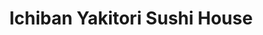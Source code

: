 ---
layout: place
title: "Ichiban Yakitori Sushi House"
permalink: /massachusetts/boston/ichiban-yakitori-sushi-house.html
stateAbbr: MA
stateName: Massachusetts
cityName: Boston
seo:
  name: "Ichiban Yakitori Sushi House"
  type: Restaurant
  links: null
description: "Ichiban Yakitori Sushi House serves delicious sushi in Boston, Massachusetts. Try fresh Japanese dishes for a great dining experience. "
place_id: ChIJoeSvGRp644kRvftBz8KnUzQ
photos:
  - name: >-
      places/ChIJoeSvGRp644kRvftBz8KnUzQ/photos/AeeoHcKagLceedCJUFH8fI8MfkilLGqPfSrYCnp6U-XTSh7JQ0o6wBwY2vuS985l1eXhu13vY1DraVQNbszqo0ag-JtKHw4yP7J0ynQsekuWvkjyqRkoc0cw7_E3jIaFdmwYtBqOPAeuwDa_NkcCqqaVP_cc0lslG_6CiRzxVtNHUrCN1jDmhIQaWffmncbn1TMNThzAOJXMVcCH40XWVAoPxtcqg1PhqflqdTbvSedOQah2oUqaziJQWreyVLQxiN9SQUc3LPEULxxM0xJqAwKdhs-ca1AR0uc2KTo0I78XGH2Ksg
    widthPx: 2048
    heightPx: 1366
    authorAttributions:
      - displayName: Ichiban Yakitori Sushi House
        uri: https://maps.google.com/maps/contrib/117108263363078031529
        photoUri: >-
          https://lh3.googleusercontent.com/a-/ALV-UjV1jpRRr6_7CJ5ue3I0DBbRZBJ_LlOWRtne_lEj7iV2HPUcoEg=s100-p-k-no-mo
    flagContentUri: >-
      https://www.google.com/local/imagery/report/?cb_client=maps_api_places.places_api&image_key=!1e10!2sAF1QipMMgtsPbUX52xqp-_VItLPu6ASP2zloVjlCjiNv&hl=en-US
    googleMapsUri: >-
      https://www.google.com/maps/place//data=!3m4!1e2!3m2!1sAF1QipMMgtsPbUX52xqp-_VItLPu6ASP2zloVjlCjiNv!2e10!4m2!3m1!1s0x89e37a1a19afe4a1:0x3453a7c2cf41fbbd
  - name: >-
      places/ChIJoeSvGRp644kRvftBz8KnUzQ/photos/AeeoHcKJhbQgkxYnJtK3tUFSayqz5ZQKTf6sH663NW8fA-FzRWMO1S5D5rN2cxzg87OGyTl7NsANEwuiRIf4lASj9xwOu8u8P3z_zKcpjK2GpAHgiM8UWfo0Wf1ox8AthLlZc0ljRlY7iG3BoWMQZv91MWyQZezfFZ6D3a4kuRkQSz2oV5aHjxpwp_H2hC5kq-ibrrrFGkEpSZWO_fV7sQcNGR1nOj5FYLtuCcHCvvvDJoygQjGWT9PTDfzlh3HbmGXbuypCfXKZc04rM8WkYc4FBmULU3T98mlJO-vjGbrWfQh1BCQ1I4o8oHIp9qzLljBWYN1jxLVwU9Em-6NwJUIHYQawQX5LTq0--qzyFTYZqfWpDKThpmFs6uxRcFI2mzG_9F_Nov0Iv8fQtL2np4AcRbiz1-o8_P4E7CZ_NhjOO4oygN74
    widthPx: 1600
    heightPx: 1600
    authorAttributions:
      - displayName: Piqui Nay
        uri: https://maps.google.com/maps/contrib/106710807787824271545
        photoUri: >-
          https://lh3.googleusercontent.com/a-/ALV-UjXfj_T2PhwVsvXNlnJLbXhOfcf0RpzVoCq24GIpZm4XOHqc-RZdCA=s100-p-k-no-mo
    flagContentUri: >-
      https://www.google.com/local/imagery/report/?cb_client=maps_api_places.places_api&image_key=!1e10!2sCIHM0ogKEICAgID_maiRrwE&hl=en-US
    googleMapsUri: >-
      https://www.google.com/maps/place//data=!3m4!1e2!3m2!1sCIHM0ogKEICAgID_maiRrwE!2e10!4m2!3m1!1s0x89e37a1a19afe4a1:0x3453a7c2cf41fbbd
  - name: >-
      places/ChIJoeSvGRp644kRvftBz8KnUzQ/photos/AeeoHcKckJDTmSz5Bc_dEEZjp5pJfjjABV0tB0kA349T7UtCZHXoJKcLI3AF-BNwpyFatJNcF95whPOTA5domGBWOkUnFea5LScHatY088hvjNoX-jeEFNnMY6JcO-cpnSEBW_niSW6Q2q1oJF1eCTGsWzly3Kz1Tr-_BoP99rl52bkCp1gWmxOl31q08J46CXANpBsS_H-Nf9dUnCMwIh9E9hU9K6nznJ_m3YhFM7N4Esiuig_8lnAMOIaVcu8onh80zPUJPodzI3_hTF6urpb6rDP5QyFzEoA0BH43fOxskd-qSgDZ-iYK1HaCZMtTgA9NLQF1TLAaXG1eGPdfzCLUac2doxqUqRcmscCRmpqvIzVHhcmoEDyQU58Vbmtrr4ORwcAK0dILinCyDun67AkdWvdh2Bx7YK9cZunqTrVMBW30AkWK
    widthPx: 4032
    heightPx: 3024
    authorAttributions:
      - displayName: Mike Gao (InceptedNoggin)
        uri: https://maps.google.com/maps/contrib/115708999401830418801
        photoUri: >-
          https://lh3.googleusercontent.com/a-/ALV-UjU-v_WEy6SHJXT16E7OxJYkzCGcFJ0TOF4cWCGQQBkpTtWTa0vf=s100-p-k-no-mo
    flagContentUri: >-
      https://www.google.com/local/imagery/report/?cb_client=maps_api_places.places_api&image_key=!1e10!2sCIHM0ogKEICAgMDI0_D29wE&hl=en-US
    googleMapsUri: >-
      https://www.google.com/maps/place//data=!3m4!1e2!3m2!1sCIHM0ogKEICAgMDI0_D29wE!2e10!4m2!3m1!1s0x89e37a1a19afe4a1:0x3453a7c2cf41fbbd
  - name: >-
      places/ChIJoeSvGRp644kRvftBz8KnUzQ/photos/AeeoHcIS4Keu8agtnek1HSlh4pJ-lGnGMAZu1BygYSYLcvkerxqZFXdS33jyad_wL-rL5xiHDZTomFOHWSapS8LoPhP7c66JLdU2yJfqwFYIT3fNlsNTsV5e9bggoRyzWygYLTrBpEW4GtMM6HuPPrN1sO-x_5XFaKoiWiEMa0A330Dpc6epmMgU25IKV0-NFNKX32dmdeE6PtPczaPEUHU3YByYzl3LcXjk4DN0aSs0HVkERJcsdDGRmSspLpjBSRfnEehdnnXSpeo9hdH8OYJl7oxtiZ-nO2_vwJGfiHn40yFaj4XuDIrmKf4nrrhF4x1Icb0fH20hl_-uh3p4mmIQkghj5_QMbAYxlIeU9PIRbXYMiwVCzWxMdMOcZaKwMKgC8OwEwanFil-TwhG7c7o-k2iwUP46fr6moLaDx3V4Q6Q
    widthPx: 1762
    heightPx: 815
    authorAttributions:
      - displayName: Shreya Kaul
        uri: https://maps.google.com/maps/contrib/108948616727760184278
        photoUri: >-
          https://lh3.googleusercontent.com/a/ACg8ocIUzu1hR-dpPbX7Xfs0LTWNsYgcWobO89-w90YgLl4UG2efyQ=s100-p-k-no-mo
    flagContentUri: >-
      https://www.google.com/local/imagery/report/?cb_client=maps_api_places.places_api&image_key=!1e10!2sCIHM0ogKEICAgIDTi_WVSQ&hl=en-US
    googleMapsUri: >-
      https://www.google.com/maps/place//data=!3m4!1e2!3m2!1sCIHM0ogKEICAgIDTi_WVSQ!2e10!4m2!3m1!1s0x89e37a1a19afe4a1:0x3453a7c2cf41fbbd
  - name: >-
      places/ChIJoeSvGRp644kRvftBz8KnUzQ/photos/AeeoHcIrX986y14ZbvPJilApdGH4tj137Lq7SSbiQ7714ZRhp_L5Tie7gXqzmwdKTEBsZW0ePrXRwCHdQ8GQ_kbZWRiM1oeMUor5RrF8aQttZHnJEb_ZsAVSXqi7h61lHRNjwlRY5L0MVfRN3v9GmOWojjahMfaV3JbhlY2N3_fvSsGN-XFKaL7SCPzyIjrmci3abaeaR12Bx94D7qnoaA7PVabO9rDdQ-F8lLcei4Wb2uMCArPJK-e2-iV13Dx5bJeCj1_3c4UAkGmiTk6JLN7Z1tRk_cEjzRxQ9ORoSdKfQ1VGxtMagiKJeIXEAcdnD3pxd8cIf9JdRe33Ii6n2gQi-Jg2wWJiM6j_YCz_oMhujYSzis6NetUs1tPHOjFnihuhvnp7KEA5bVW_CbADMh9p7yw949lxuj1Vf5kMrm_q5OLySA
    widthPx: 3600
    heightPx: 4800
    authorAttributions:
      - displayName: Cami Tussie
        uri: https://maps.google.com/maps/contrib/116645047209386951117
        photoUri: >-
          https://lh3.googleusercontent.com/a/ACg8ocIOGXPJfQ3ia2lsTCArpyjIYB7s_X1eo7O7RmI1zBrRLDMXSg=s100-p-k-no-mo
    flagContentUri: >-
      https://www.google.com/local/imagery/report/?cb_client=maps_api_places.places_api&image_key=!1e10!2sCIHM0ogKEICAgMDI6tPHYQ&hl=en-US
    googleMapsUri: >-
      https://www.google.com/maps/place//data=!3m4!1e2!3m2!1sCIHM0ogKEICAgMDI6tPHYQ!2e10!4m2!3m1!1s0x89e37a1a19afe4a1:0x3453a7c2cf41fbbd
  - name: >-
      places/ChIJoeSvGRp644kRvftBz8KnUzQ/photos/AeeoHcI3_iK9kd1YAp6RmxAzAjEnUQJqG8C2HWRPzBOCNac4irs6gCOSXskw4d2X06X6qrfXSaMyNzwYWI1g7PUi-LAUkQF4F8uHGdXkOdHAloKz_GBf92w9aH9GXb-bCi0HsTZqv3oSSfTK2poXKF4ShnJzEyLR0oBJp1clL3r3hzgUk8RJh_6qJzXGNfMKrkFLhjM7vz9dLWsw9fo6b5yYq2kft6164TF4wZ1fpRIodiVo6JYy1imS7UQsny1JYRKbBW_XZzqNGqNLB2p2CEVuEkWnmL72Uqij2jrFh50Y0WWsfaYNMbGtco0VYM_bpli0M1iLIX5xOPk9o9VGVlx79fo6H60PGLjO6swuaLLtN629KSCLbGZiyN46La5UxunfHELoPmo477KoRoHX6hyzOzWBkQoQZneXA9bN5_kPb5Utgeo
    widthPx: 3472
    heightPx: 4624
    authorAttributions:
      - displayName: Kerrie D'Ercole
        uri: https://maps.google.com/maps/contrib/116483610097477626362
        photoUri: >-
          https://lh3.googleusercontent.com/a-/ALV-UjWPyHYeN6IxvGKdv_1UGu04dIJDdj3e6HaAP5xU3XjdcE0X_DU8oA=s100-p-k-no-mo
    flagContentUri: >-
      https://www.google.com/local/imagery/report/?cb_client=maps_api_places.places_api&image_key=!1e10!2sCIHM0ogKEICAgMDQspqz0QE&hl=en-US
    googleMapsUri: >-
      https://www.google.com/maps/place//data=!3m4!1e2!3m2!1sCIHM0ogKEICAgMDQspqz0QE!2e10!4m2!3m1!1s0x89e37a1a19afe4a1:0x3453a7c2cf41fbbd
  - name: >-
      places/ChIJoeSvGRp644kRvftBz8KnUzQ/photos/AeeoHcIzjfrK1soSIQn0SUVG5bBTMZdx_mJA1nWqdKwBuwMh07RTiBusPneHejx7OztnJ67ZonpXzZK4exUNl3SiC9_T5HGqGtVzdtO3NfghjtVkJuN9sk6mJQB5xai9ao9buPlrimymoSh6QYRmiSzgG--a6Ybq9VSVjM5nm_DA0dpr_yFWowBsIz7W8JD3dB-UPMF2lIHpk1omyEIknU-13FhTDvmxeG72vWegwizVKzI8p2IJFGIieUKvzUfzJYjqINf2cJDO7O90DsPbRd7rWDPVZSWhjJLMRAihqpRvoi8EvXMERkSbvTFCxdhkN1JYIgRS3r4CNTIYVRdQrqc9bCfEAfxpzXJfAtjT1QNV3O_kX3jW7Djvf9XGmb2hYGNOBJr-x-wr3dZ1eDNoBQ0mCaX1vvMljW5M3NwW1lejC6o
    widthPx: 4032
    heightPx: 3024
    authorAttributions:
      - displayName: David L.S
        uri: https://maps.google.com/maps/contrib/112914097069922052514
        photoUri: >-
          https://lh3.googleusercontent.com/a-/ALV-UjUDf6AakASbH7El4cRVG5LG8XV4h_oCCwILSvF63zeRFv3TF5LDxA=s100-p-k-no-mo
    flagContentUri: >-
      https://www.google.com/local/imagery/report/?cb_client=maps_api_places.places_api&image_key=!1e10!2sCIHM0ogKEICAgIC9z_vDbA&hl=en-US
    googleMapsUri: >-
      https://www.google.com/maps/place//data=!3m4!1e2!3m2!1sCIHM0ogKEICAgIC9z_vDbA!2e10!4m2!3m1!1s0x89e37a1a19afe4a1:0x3453a7c2cf41fbbd
  - name: >-
      places/ChIJoeSvGRp644kRvftBz8KnUzQ/photos/AeeoHcLJ2TXdSB8cwTmfQTbieLx_aXGgYmgsXUgQT7GtgJU_pdukWWnGmMZZeIB6-BvNEyLsG_hM8woTgXg_VVTq1SlvE4RGb2O9MAH3LRh7LJZumWqR6rCHUgBTpUz_aehYvAIev2kr20YJlzy1qNyMOn3CkL7QoJ2jZpekKwyE6xhob6xOFIvMgIkc_idnjUW0Kjdp5r9UMiNif52SlfeJqN4HbvLJUhA3bJtFl4SrrGNDgObwoyhf6Bm_t8zz3Hjh4yJwOgP1jtwLKUKMWhvB9lc9JZhywSuzn_KGrOlpkm7x6W0iQj37Jlf65i6gIUcSm9CO9zgR4dslw33GKwRTqcRv2Sp1XbH_LgxiS-sy69p2m13Nesx3dO472LP8dPBkg-g53VGQU4oamNyyrouJ0poOhSGY9BE11JAJ6aw1FFxBdJMk
    widthPx: 3000
    heightPx: 4000
    authorAttributions:
      - displayName: Alexander Shyshla
        uri: https://maps.google.com/maps/contrib/107387949310156571235
        photoUri: >-
          https://lh3.googleusercontent.com/a-/ALV-UjXiv4kcwPbhjnXZCWrY2eUgWlljoUcQ2YCp3RCVPmBZA7BH4j_p=s100-p-k-no-mo
    flagContentUri: >-
      https://www.google.com/local/imagery/report/?cb_client=maps_api_places.places_api&image_key=!1e10!2sCIHM0ogKEICAgIDV57P6vAE&hl=en-US
    googleMapsUri: >-
      https://www.google.com/maps/place//data=!3m4!1e2!3m2!1sCIHM0ogKEICAgIDV57P6vAE!2e10!4m2!3m1!1s0x89e37a1a19afe4a1:0x3453a7c2cf41fbbd
  - name: >-
      places/ChIJoeSvGRp644kRvftBz8KnUzQ/photos/AeeoHcK-TF7WnHC1gItAARZmN7rH8uVo5wT2_WkpftAsp4fN7RZ7-eU40EqjN7U2qqG-pjyOifvudMywrHwMovw_IUWulC6DTHEQoIyvfEmuAtmGgw_Ay-LovFB3CODeIMTKULMA2MRi-_yXYxlzgdaGbrwMJV4CH5EAH19N-U_Tukm3mQ7iRUKUjim5ip2t527hU7sOwPnz5pPBOlDYmS9wYuc_PQE-vbpV5BedbL2FVj1GQXEe-cBgAbHMNnD7QJMwqWyIFXa4E-vdB6YvFPAEiJFwcCk7vpqf-hYMIAqqSea22YXnaM7fLK1NK7_cajCVEFVUMOkjQBGFAspc5JJBe45KY3AhvOEikfduxvMDItDhcNqWm93OX7daXqUotkM8Y7RFISYnPpHmgeYWMGLqnSInUXMA-Dffnl40Ba5fhB7E8pNE
    widthPx: 4032
    heightPx: 3024
    authorAttributions:
      - displayName: Anne Chao
        uri: https://maps.google.com/maps/contrib/102833225820624644353
        photoUri: >-
          https://lh3.googleusercontent.com/a-/ALV-UjUqHhnVsIJXXPssWPnC9YvSJi3tgz4LPR8e8f5DnST2d0X-K054fw=s100-p-k-no-mo
    flagContentUri: >-
      https://www.google.com/local/imagery/report/?cb_client=maps_api_places.places_api&image_key=!1e10!2sCIHM0ogKEICAgIC224Kv1AE&hl=en-US
    googleMapsUri: >-
      https://www.google.com/maps/place//data=!3m4!1e2!3m2!1sCIHM0ogKEICAgIC224Kv1AE!2e10!4m2!3m1!1s0x89e37a1a19afe4a1:0x3453a7c2cf41fbbd
  - name: >-
      places/ChIJoeSvGRp644kRvftBz8KnUzQ/photos/AeeoHcKiYUXJmawuELLE7G0w8nueYZDTuhT-NWikfxyy4asBc53lJw7JZ6wsQRBw6xkeUxtwkI1yud3jDKr5ITFhJxeyvNDhyvEboHogeZ8w9scrJtYInt7FVcmUQvfHDVucWaUINDLQdveH7shYCxyZpjXXWyqhqLBuDeFE9-NHmhNE9kOEaJj7-fb5mAv3BtbHKsloesUNNMheKxYglUTCztLcPojKktpv1fzH4wsi2zXY5uoH6HwUhsvL1wuZZ_nOnE_I-DVVXwbS5FqgJGvHgV2YIbrdXY8KPFDVWtFISOnKER-zbMSvcsi7sblMxGyiqoiFL8fbSaiLO_klphnQwwJU46jtD8dGNx5IKmIg55iXaU2yfRv5N3YEi8WqETQx7djNn8sB0BpiYVXIFhD_PtqelS4LO5gTBlMx-eHPG7U
    widthPx: 3024
    heightPx: 4032
    authorAttributions:
      - displayName: Eve G
        uri: https://maps.google.com/maps/contrib/113047508910751632867
        photoUri: >-
          https://lh3.googleusercontent.com/a/ACg8ocIMOD2v6l8ef_Dn3b7RaptXsCIq2VsWD7ya_ARMu1Tzp1AvSQ=s100-p-k-no-mo
    flagContentUri: >-
      https://www.google.com/local/imagery/report/?cb_client=maps_api_places.places_api&image_key=!1e10!2sCIHM0ogKEICAgIDhlpnEVQ&hl=en-US
    googleMapsUri: >-
      https://www.google.com/maps/place//data=!3m4!1e2!3m2!1sCIHM0ogKEICAgIDhlpnEVQ!2e10!4m2!3m1!1s0x89e37a1a19afe4a1:0x3453a7c2cf41fbbd
address: 14 Westland Ave, Boston, MA 02115, USA
street: 14 Westland Ave
city: Boston
state: MA
zip: '02115'
country: USA
neighborhood: Fenway–Kenmore
latitude: '42.343297'
longitude: '-71.086727'
accessibility_options:
  wheelchairAccessibleEntrance: true
  wheelchairAccessibleRestroom: true
  wheelchairAccessibleSeating: true
business_status: OPERATIONAL
name: Ichiban Yakitori Sushi House
google_maps_links:
  directionsUri: >-
    https://www.google.com/maps/dir//''/data=!4m7!4m6!1m1!4e2!1m2!1m1!1s0x89e37a1a19afe4a1:0x3453a7c2cf41fbbd!3e0
  placeUri: https://maps.google.com/?cid=3770541768181939133
  writeAReviewUri: >-
    https://www.google.com/maps/place//data=!4m3!3m2!1s0x89e37a1a19afe4a1:0x3453a7c2cf41fbbd!12e1
  reviewsUri: >-
    https://www.google.com/maps/place//data=!4m4!3m3!1s0x89e37a1a19afe4a1:0x3453a7c2cf41fbbd!9m1!1b1
  photosUri: >-
    https://www.google.com/maps/place//data=!4m3!3m2!1s0x89e37a1a19afe4a1:0x3453a7c2cf41fbbd!10e5
primary_type: Japanese Restaurant
opening_hours:
  regular: null
  current: null
secondary_opening_hours:
  regular:
    weekdayDescriptions: null
    type: null
  current:
    weekdayDescriptions: null
    type: null
phone: null
price_level: null
price_range: null
rating: null
rating_count: 0
website: null
reviews: null
parking_options: null
payment_options: null
allow_dogs: null
curbside_pickup: null
delivery: null
dine_in: null
good_for_children: null
good_for_groups: null
good_for_sports: null
live_music: null
menu_for_children: null
outdoor_seating: null
reservable: null
restroom: null
serves_beer: null
serves_breakfast: null
serves_brunch: null
serves_cocktails: null
serves_coffee: null
serves_dinner: null
serves_dessert: null
serves_lunch: null
serves_vegetarian_food: null
serves_wine: null
takeout: null
summary: null

---